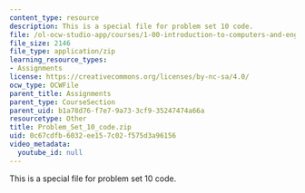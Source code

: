```yaml
---
content_type: resource
description: This is a special file for problem set 10 code.
file: /ol-ocw-studio-app/courses/1-00-introduction-to-computers-and-engineering-problem-solving-spring-2012/0c67cdfb6032ee157c02f575d3a96156_Problem_Set_10_code.zip
file_size: 2146
file_type: application/zip
learning_resource_types:
- Assignments
license: https://creativecommons.org/licenses/by-nc-sa/4.0/
ocw_type: OCWFile
parent_title: Assignments
parent_type: CourseSection
parent_uid: b1a78d76-f7e7-9a73-3cf9-35247474a66a
resourcetype: Other
title: Problem_Set_10_code.zip
uid: 0c67cdfb-6032-ee15-7c02-f575d3a96156
video_metadata:
  youtube_id: null
---
```

This is a special file for problem set 10 code.